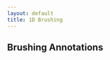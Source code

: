 ```yaml
---
layout: default
title: 1D Brushing
---
```


<div>
    <style>
        .axis path, line{
            fill: none;
            stroke: #222;
            shape-rendering: crispEdges;
        }

        .axis text {
            font-size: 11px;
        }

        .area {
            fill: #ddd;
            stroke: #aaa;
            stroke-width: 1;
        }

    </style>
</div>

<h1 class="section-title">{{page.title}}</h1>

<h2 class="section-subtitle">Creating the Chart</h2>

<!-- Chart Container -->
<div id="chart01" class="chart-example"></div>

<script>
    function areaChart1() {

        // Chart Attributes
        var width = 700,
            height = 300,
            margin = {top: 20, right: 20, bottom: 20, left: 50};

        // Time format
        var timeFormat = '%d-%b-%y';

        // Chart Creation
        function chart(selection) {
            selection.each(function(data) {

                // Select the container element and create the svg selection
                var div = d3.select(this),
                    svg = div.selectAll('svg').data([data]);

                // Initialize the svg element
                svg.enter().append('svg')
                    .call(chart.svgInit);

                // Initialize the svg element
                svg
                    .attr('width', width)
                    .attr('height', height);

                // Configure the time parser
                var parseDate = d3.time.format(timeFormat).parse;

                // Parse the data
                data.forEach(function(d) {
                    d.date = parseDate(d.date);
                    d.close = +d.close;
                });

                // Create the scales and axis
                var xScale = d3.time.scale()
                    .domain(d3.extent(data, function(d) { return d.date; }))
                    .range([0, width - margin.left - margin.right]);

                // Create the x axis
                var xAxis = d3.svg.axis()
                    .scale(xScale)
                    .orient('bottom');

                // Invoke the xAxis function on the corresponding group
                svg.select('g.xaxis').call(xAxis);

                // Y Axis and Scale
                var yScale = d3.scale.linear()
                    .domain([0, d3.max(data, function(d) { return d.close; })])
                    .range([height - margin.top - margin.bottom, 0]);

                var yAxis = d3.svg.axis()
                    .scale(yScale)
                    .orient('left');

                // Invoke the yAxis function of the y axis
                svg.select('g.yaxis').call(yAxis);

                // Chart Content

                // Create and configure the area generator
                var area = d3.svg.area()
                    .x(function(d) { return xScale(d.date); })
                    .y0(height - margin.top - margin.bottom)
                    .y1(function(d) { return yScale(d.close); });

                // Create the area path
                svg.select('g.chart').append("path")
                    .datum(data)
                    .attr("class", "area")
                    .attr("d", area);
            });
        }

        // Chart Initialization
        chart.svgInit = function(selection) {
            selection.each(function(data) {

                // Select the svg element
                var svg = d3.select(this);

                svg.append('g')
                    .attr('class', 'chart')
                    .attr('transform', function() {
                        var dx = margin.left,
                            dy = margin.top;
                        return 'translate(' + [dx, dy] + ')';
                    });

                // Create and transform the x axis group
                svg.append('g')
                    .attr('class', 'xaxis axis')
                    .attr('transform', function() {
                        var dx = margin.left,
                            dy = height - margin.top;
                        return 'translate(' + [dx, dy] + ')';
                    });

                // Create and transform the y axis group
                svg.append('g')
                    .attr('class', 'yaxis axis')
                    .attr('transform', function() {
                        var dx = margin.left,
                            dy = margin.top;

                        return 'translate(' + [dx, dy] + ')';
                    });
            });
        };

        // Accessors Methods

        // Width Accessor
        chart.width = function(w) {
            if (!arguments.length) { return width; }
            width = w;
            return chart;
        };

        // Height Accessor
        chart.height = function(h) {
            if (!arguments.length) { return height; }
            height = h;
            return chart;
        };

        // Margin Accessor
        chart.margin = function(m) {
            if (!arguments.length) { return margin; }
            margin = m;
            return chart;
        };

        // Time Format Accessor
        chart.timeFormat = function(fmt) {
            if (!arguments.length) { return timeFormat; }
            timeFormat = fmt;
            return chart;
        };

        return chart;
    }
</script>

<script>
    // Load the TSV Stock Data
    d3.tsv('{{ site.baseurl }}/chapter05/aapl.tsv', function(error, data) {

        // Handle errors getting or parsing the data
        if (error) { console.error(error); }

        // Create and configure the area chart
        var chart = areaChart1();

        // Bind the chart to the container div
        d3.select('div#chart01')
            .datum(data)
            .call(chart);
    });
</script>


<h2 class="section-subtitle">Brushing</h2>

<div>
    <style>
        .brush rect {
            fill: #bbb;
            stroke: #bbb;
            stroke-width: 0.5;
            stroke-opacity: 0.4;
            fill-opacity: 0.05;
        }
    </style>
</div>


<div id="chart02" class="chart-example"></div>

<script>
    function areaChart2() {

        // Chart Attributes
        var width = 700,
            height = 300,
            margin = {top: 20, right: 20, bottom: 20, left: 50};

        // Time format
        var timeFormat = '%d-%b-%y';

        // Chart Creation
        function chart(selection) {
            selection.each(function(data) {

                // Select the container element and create the svg selection
                var div = d3.select(this),
                    svg = div.selectAll('svg').data([data]);

                // Initialize the svg element
                svg.enter().append('svg')
                    .call(chart.svgInit);

                // Initialize the svg element
                svg
                    .attr('width', width)
                    .attr('height', height);

                // Configure the time parser
                var parseDate = d3.time.format(timeFormat).parse;

                // Parse the data
                data.forEach(function(d) {
                    d.date = parseDate(d.date);
                    d.close = +d.close;
                });

                // Create the scales and axis
                var xScale = d3.time.scale()
                    .domain(d3.extent(data, function(d) { return d.date; }))
                    .range([0, width - margin.left - margin.right]);

                // Create the x axis
                var xAxis = d3.svg.axis()
                    .scale(xScale)
                    .orient('bottom');

                // Invoke the xAxis function on the corresponding group
                svg.select('g.xaxis').call(xAxis);

                // Y Axis and Scale
                var yScale = d3.scale.linear()
                    .domain([0, d3.max(data, function(d) { return d.close; })])
                    .range([height - margin.top - margin.bottom, 0]);

                var yAxis = d3.svg.axis()
                    .scale(yScale)
                    .orient('left');

                // Invoke the yAxis function of the y axis
                svg.select('g.yaxis').call(yAxis);

                // Chart Content

                // Create and configure the area generator
                var area = d3.svg.area()
                    .x(function(d) { return xScale(d.date); })
                    .y0(height - margin.top - margin.bottom)
                    .y1(function(d) { return yScale(d.close); });

                // Create the area path
                svg.select('g.chart').append("path")
                    .datum(data)
                    .attr("class", "area")
                    .attr("d", area);

                // Brushing
                // --------

                var brush = d3.svg.brush()
                    .x(xScale)
                    .on('brush', function() {
                        var brushExtent = d3.event.target.extent();
                        console.log(brushExtent);
                    });


                var gBrush = svg.select('g.brush')
                    .call(brush);

                // Change the height of the brushing rectangle
                gBrush.selectAll('rect')
                    .attr('height', height - margin.top - margin.bottom);


            });
        }

        // Chart Initialization
        chart.svgInit = function(selection) {
            selection.each(function(data) {

                // Select the svg element
                var svg = d3.select(this);

                svg.append('g')
                    .attr('class', 'chart')
                    .attr('transform', function() {
                        var dx = margin.left,
                            dy = margin.top;
                        return 'translate(' + [dx, dy] + ')';
                    });

                // Create and transform the x axis group
                svg.append('g')
                    .attr('class', 'xaxis axis')
                    .attr('transform', function() {
                        var dx = margin.left,
                            dy = height - margin.top;
                        return 'translate(' + [dx, dy] + ')';
                    });

                // Create and transform the y axis group
                svg.append('g')
                    .attr('class', 'yaxis axis')
                    .attr('transform', function() {
                        var dx = margin.left,
                            dy = margin.top;
                        return 'translate(' + [dx, dy] + ')';
                    });

                // Create and translate the brush container group
                var gBrush = svg.append('g')
                    .attr('class', 'brush')
                    .attr('transform', function() {
                        var dx = margin.left,
                            dy = margin.top;
                        return 'translate(' + [dx, dy] + ')';
                    });
            });
        };

        // Accessors Methods

        // Width Accessor
        chart.width = function(w) {
            if (!arguments.length) { return width; }
            width = w;
            return chart;
        };

        // Height Accessor
        chart.height = function(h) {
            if (!arguments.length) { return height; }
            height = h;
            return chart;
        };

        // Margin Accessor
        chart.margin = function(m) {
            if (!arguments.length) { return margin; }
            margin = m;
            return chart;
        };

        // Time Format Accessor
        chart.timeFormat = function(fmt) {
            if (!arguments.length) { return timeFormat; }
            timeFormat = fmt;
            return chart;
        };

        return chart;
    }
</script>

<script>
    // Load the TSV Stock Data
    d3.tsv('{{ site.baseurl }}/chapter05/aapl.tsv', function(error, data) {

        // Handle errors getting or parsing the data
        if (error) { console.error(error); }

        // Create and configure the area chart
        var chart = areaChart2();

        // Bind the chart to the container div
        d3.select('div#chart02')
            .datum(data)
            .call(chart);
    });
</script>


<h2 class="section-subtitle">Brushing Annotations</h2>

<div id="chart04" class="chart-example"></div>

<script>
    function areaChart() {

        // Chart Attributes
        var width = 700,
            height = 300,
            margin = {top: 20, right: 20, bottom: 20, left: 50};

        // Time format
        var timeFormat = '%d-%b-%y';

        // Chart Creation
        function chart(selection) {
            selection.each(function(data) {

                // Select the container element and create the svg selection
                var div = d3.select(this),
                    svg = div.selectAll('svg').data([data]);

                // Initialize the svg element
                svg.enter().append('svg')
                    .call(chart.svgInit);

                // Initialize the svg element
                svg
                    .attr('width', width)
                    .attr('height', height);

                // Configure the time parser
                var parseDate = d3.time.format(timeFormat).parse;

                // Parse the data
                data.forEach(function(d) {
                    d.date = parseDate(d.date);
                    d.close = +d.close;
                });

                // Create the scales and axis
                var xScale = d3.time.scale()
                    .domain(d3.extent(data, function(d) { return d.date; }))
                    .range([0, width - margin.left - margin.right]);

                // Create the x axis
                var xAxis = d3.svg.axis()
                    .scale(xScale)
                    .orient('bottom');

                // Invoke the xAxis function on the corresponding group
                svg.select('g.xaxis').call(xAxis);

                // Y Axis and Scale
                var yScale = d3.scale.linear()
                    .domain([0, d3.max(data, function(d) { return d.close; })])
                    .range([height - margin.top - margin.bottom, 0]);

                var yAxis = d3.svg.axis()
                    .scale(yScale)
                    .orient('left');

                // Invoke the yAxis function of the y axis
                svg.select('g.yaxis').call(yAxis);

                // Chart Content

                // Create and configure the area generator
                var area = d3.svg.area()
                    .x(function(d) { return xScale(d.date); })
                    .y0(height - margin.top - margin.bottom)
                    .y1(function(d) { return yScale(d.close); });

                // Create the area path
                svg.select('g.chart').append("path")
                    .datum(data)
                    .attr("class", "area")
                    .attr("d", area);

                // Brush Listener function
                function brushListener() {
                    var s = d3.event.target.extent(),
                        dateA = s[0],
                        dateB = s[1],
                        priceA = 0,
                        priceB = 0,
                        dPrice = 0,
                        priceData = [];

                    // Filter the items within the brush extent
                    var items = data.filter(function(d) {
                            return (s[0] <= d.date) && (d.date <= s[1]);
                        });

                    // Compute the percentual variation of the period
                    if (items.length > 2) {

                        // Get the prices at the beginning and end of the period
                        priceB = items[0].close;
                        priceA = Math.max(items[items.length - 1].close, 1e-8);

                        // Price data
                        priceData = [
                            {date: dateA, price: priceA},
                            {date: dateB, price: priceB}
                        ];

                        // Compute the relative price variation
                        dPrice = 100 * (priceB - priceA) / priceA;

                        // Translate the price marker groups
                        var marker = gBrush.selectAll('g.price-marker')
                            .data(priceData)
                                .attr('transform', function(d) {
                                    var dx = xScale(dateA),
                                        dy = yScale(d.price);
                                    return 'translate(' + [dx, dy] + ')';
                                });

                        // Update the price labels
                        marker.select('text').text(function(d) {
                            return d.date.toLocaleDateString() + ' $' + d.price;
                        });

                        // Update the price line length
                        marker.select('line')
                            .attr('x2', function(d, i) {
                                return (xScale(dateB) - xScale(dateA));
                            });

                        // Update the variation label position and content
                        gBrush.select('text.variation')
                            .attr('x', xScale(dateB) + 4)
                            .attr('y', yScale((priceA + priceB) / 2))
                            .text(dPrice.toFixed(2) + ' %')
                            .attr('stroke', function() {
                                return dPrice > 0 ? '#204a87' : '#a40000';
                            });
                    }
                }


                // Configure the brush control
                var brush = d3.svg.brush()
                    .x(xScale)
                    .on('brush', brushListener);

                var gBrush = svg.select('g.brush').call(brush);

                // Change the height of the brushing rectangle
                gBrush.selectAll('rect')
                    .attr('height', height - margin.top - margin.bottom);


            });
        }

        // Chart Initialization
        chart.svgInit = function(selection) {
            selection.each(function(data) {

                // Select the svg element
                var svg = d3.select(this);

                svg.append('g')
                    .attr('class', 'chart')
                    .attr('transform', function() {
                        var dx = margin.left,
                            dy = margin.top;
                        return 'translate(' + [dx, dy] + ')';
                    });

                // Create and transform the x axis group
                svg.append('g')
                    .attr('class', 'xaxis axis')
                    .attr('transform', function() {
                        var dx = margin.left,
                            dy = height - margin.top;
                        return 'translate(' + [dx, dy] + ')';
                    });

                // Create and transform the y axis group
                svg.append('g')
                    .attr('class', 'yaxis axis')
                    .attr('transform', function() {
                        var dx = margin.left,
                            dy = margin.top;
                        return 'translate(' + [dx, dy] + ')';
                    });

                // Create and translate the brush container group
                var gBrush = svg.append('g')
                    .attr('class', 'brush')
                    .attr('transform', function() {
                        var dx = margin.left,
                            dy = margin.top;
                        return 'translate(' + [dx, dy] + ')';
                    });

                var gMarker = gBrush.selectAll('g.price-marker')
                    .data([0, 0])
                    .enter()
                    .append('g')
                    .attr('class', 'price-marker');

                gMarker.append('text')
                    .attr('x', -2)
                    .attr('text-anchor', 'end')
                    .attr('font-size', 11);

                gMarker.append('line')
                    .attr('stroke-dasharray', '5,5');

                gBrush.append('text')
                    .attr('class', 'variation')
                    .attr('font-size', 11);
            });
        };

        // Accessors Methods

        // Width Accessor
        chart.width = function(w) {
            if (!arguments.length) { return width; }
            width = w;
            return chart;
        };

        // Height Accessor
        chart.height = function(h) {
            if (!arguments.length) { return height; }
            height = h;
            return chart;
        };

        // Margin Accessor
        chart.margin = function(m) {
            if (!arguments.length) { return margin; }
            margin = m;
            return chart;
        };

        // Time Format Accessor
        chart.timeFormat = function(fmt) {
            if (!arguments.length) { return timeFormat; }
            timeFormat = fmt;
            return chart;
        };

        return chart;
    }
</script>

<script>
    // Load the TSV Stock Data
    d3.tsv('{{ site.baseurl }}/chapter05/aapl.tsv', function(error, data) {

        // Handle errors getting or parsing the data
        if (error) { console.error(error); }

        // Create and configure the area chart
        var chart = areaChart();

        // Bind the chart to the container div
        d3.select('div#chart04')
            .datum(data)
            .call(chart);
    });
</script>

